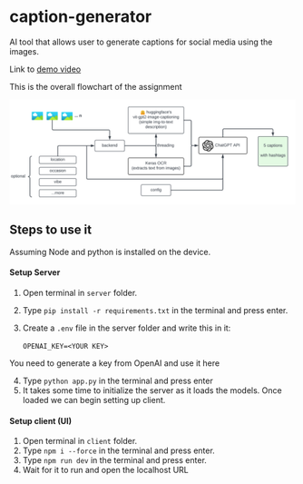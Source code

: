 # caption-generator
AI tool that allows user to generate captions for social media using the images. 

Link to [demo video](https://youtu.be/2Gth4SzvYLE)

This is the overall flowchart of the assignment

![flowchart](flowchart.png)

## Steps to use it
Assuming Node and python is installed on the device.

#### Setup Server
1. Open terminal in ```server``` folder.
2. Type ```pip install -r requirements.txt``` in the terminal and press enter.
3. Create a ```.env``` file in the server folder and write this in it:

    ```OPENAI_KEY=<YOUR KEY>```

You need to generate a key from OpenAI and use it here

4. Type ```python app.py``` in the terminal and press enter
5. It takes some time to initialize the server as it loads the models. Once loaded we can begin setting up client.

#### Setup client (UI)
1. Open terminal in ```client``` folder.
2. Type ```npm i --force``` in the terminal and press enter.
3. Type ```npm run dev``` in the terminal and press enter.
4. Wait for it to run and open the localhost URL
